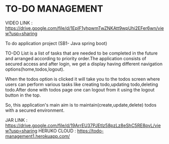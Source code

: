 # TO-DO MANAGEMENT

VIDEO LINK : https://drive.google.com/file/d/1EpIF1yhpwmTwZNKAtt9wpUhi2EFer6wn/view?usp=sharing

To do application project (SB1- Java spring boot)

TO-DO List is a list of tasks that are needed to be completed in the future and arranged according to priority order.The application consists of secured access and after login, we get a display having different navigation options(home,todos,logout).

When the todos option is clicked it will take you to the todos screen where users can perform various tasks like creating todo,updating todo,deleting todo.After done with todos page one can logout from it using the logout button in the top.

So, this application's main aim is to maintain(create,update,delete) todos with a secured environment.

JAR LINK : https://drive.google.com/file/d/19ArrEU37PJEtlz58pzLz8eShC5RE8pvL/view?usp=sharing
HERUKO CLOUD : https://todo-management1.herokuapp.com/
